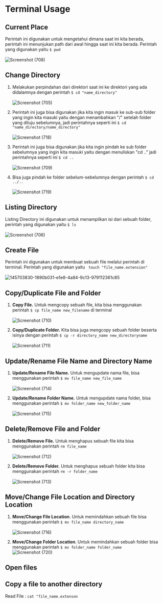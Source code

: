 # Terminal Usage

## Current Place
Perintah ini digunakan untuk mengetahui dimana saat ini kita berada, perintah ini menunjukan path dari awal hingga saat ini kita berada. Perintah yang digunakan yaitu ``` $ pwd ```
<br><br>
![Screenshot (708)](https://user-images.githubusercontent.com/84963363/145703879-3e3e4e4f-ed15-408e-947b-1a5bff8cb1b8.png)

## Change Directory
1. Melakukan perpindahan dari direktori saat ini ke direktori yang ada didalamnya dengan perintah ``` $ cd "name_directory" ```
<br><br>
![Screenshot (705)](https://user-images.githubusercontent.com/84963363/145703633-56f77260-f398-4c8e-91b5-6e6e35989027.png)

2. Perintah ini juga bisa digunakan jika kita ingin masuk ke sub-sub folder yang ingin kita masuki yaitu dengan menambahkan "/" setelah folder yang dituju sebelumnya, jadi perintahnya seperti ini ``` $ cd "name_directory/name_directory" ```
<br><br>
![Screenshot (718)](https://user-images.githubusercontent.com/84963363/145704711-a36731a0-846a-45aa-bfde-3c7017e41e61.png)

3. Perintah ini juga bisa digunakan jika kita ingin pindah ke sub folder sebelumnya yang ingin kita masuki yaitu dengan menuliskan "cd .." jadi perintahnya seperti ini ``` $ cd .. ```
<br><br>
![Screenshot (709)](https://user-images.githubusercontent.com/84963363/145704058-98296b66-c721-4df6-b66c-f59e1d88ced1.png)

4. Bisa juga pindah ke folder sebelum-sebelumnya dengan perintah ``` $ cd ../.. ```
<br><br>
![Screenshot (719)](https://user-images.githubusercontent.com/84963363/145705085-913c37d7-0760-4d31-81c1-977ac82dc398.png)


## Listing Directory
Listing Directory ini digunakan untuk menampilkan isi dari sebuah folder, perintah yang digunakan yaitu ``` $ ls ```
<br><br>
![Screenshot (706)](https://user-images.githubusercontent.com/84963363/145703715-e5aa998b-2029-4708-829e-3caffe35fda2.png)


## Create File
Perintah ini digunakan untuk membuat sebuah file melalui perintah di terminal. Perintah yang digunakan yaitu ``` touch "file_name.extension"```
<br><br>
![145703830-1890b031-e1e8-4a84-9c13-979112361c85](https://user-images.githubusercontent.com/84963363/145704483-883d2061-6df9-4433-b464-d39c63b14426.png)

## Copy/Duplicate File and Folder
1. <b>Copy File.</b> Untuk mengcopy sebuah file, kita bisa menggunakan perintah ``` $ cp file_name new_filename ``` di terminal
<br><br>
![Screenshot (710)](https://user-images.githubusercontent.com/84963363/145704136-886ebd53-c3af-4e2c-9d7c-c7fd914928b5.png)

2. <b>Copy/Duplicate Folder.</b> Kita bisa juga mengcopy sebuah folder beserta isinya dengan perintah ``` $ cp -r directory_name new_directoryname ```
<br><br>
![Screenshot (711)](https://user-images.githubusercontent.com/84963363/145704365-316431dd-2ca7-467f-8eba-20aa5f0346c7.png)

## Update/Rename File Name and Directory Name
1. <b>Update/Rename File Name.</b> Untuk mengupdate nama file, bisa menggunakan perintah ``` $ mv file_name new_file_name ```
<br><br>
![Screenshot (714)](https://user-images.githubusercontent.com/84963363/145704393-fa856bfe-1df0-4bc1-ad76-0f9eec4f6df1.png)


2. <b>Update/Rename Folder Name.</b> Untuk mengupdate nama folder, bisa menggunakan perintah ``` $ mv folder_name new_folder_name ```
<br><br>
![Screenshot (715)](https://user-images.githubusercontent.com/84963363/145704397-09990287-c995-40a8-81bb-dc9e62f9beaa.png)

## Delete/Remove File and Folder
1. <b>Delete/Remove File.</b> Untuk menghapus sebuah file kita bisa menggunakan perintah ``` rm file_name ```
<br><br>
![Screenshot (712)](https://user-images.githubusercontent.com/84963363/145704372-281eefc0-8f6e-4204-9614-b2563a4c6d1e.png)

2. <b>Delete/Remove Folder.</b> Untuk menghapus sebuah folder kita bisa menggunakan perintah ``` rm -r folder_name ```
<br><br>
![Screenshot (713)](https://user-images.githubusercontent.com/84963363/145704378-4f4dcba4-8b47-4114-b209-8970cd38210a.png)


## Move/Change File Location and Directory Location
1. <b>Move/Change File Location</b>. Untuk memindahkan sebuah file bisa menggunakan perintah ``` $ mv file_name directory_name ```
<br><br>
![Screenshot (716)](https://user-images.githubusercontent.com/84963363/145704410-809567e3-120b-4330-b744-29b536ee0072.png)

2. <b>Move/Change Folder Location</b>. Untuk memindahkan sebuah folder bisa menggunakan perintah ``` $ mv folder_name folder_name ```
![Screenshot (720)](https://user-images.githubusercontent.com/84963363/145705610-93f25a67-4399-4e22-9ea0-49e23f689ef3.png)


## Open files


## Copy a file to another directory

Read File : ```cat "file_name.extenson ```
